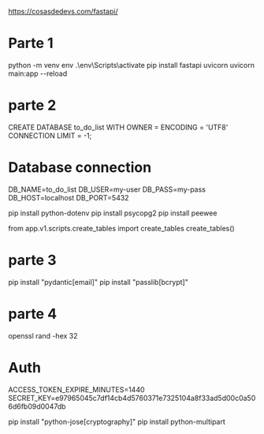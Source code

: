 <!-- tutorial para crar API Rest con FastAPI desde 0 -->
https://cosasdedevs.com/fastapi/

# Parte 1
python -m venv env
.\env\Scripts\activate
pip install fastapi uvicorn
uvicorn main:app --reload

# parte 2
<!-- crear la base de datos postgres  -->
CREATE DATABASE to_do_list WITH OWNER = <your-database-user> ENCODING = 'UTF8' CONNECTION LIMIT = -1;

<!-- agregar el .env -->
# Database connection
DB_NAME=to_do_list
DB_USER=my-user
DB_PASS=my-pass
DB_HOST=localhost
DB_PORT=5432

pip install python-dotenv
pip install psycopg2
pip install peewee

<!-- generar las tablas -->
from app.v1.scripts.create_tables import create_tables
create_tables()

# parte 3
pip install "pydantic[email]"
pip install "passlib[bcrypt]"

# parte 4
<!-- generar token -->
openssl rand -hex 32

<!-- agregar al env -->
# Auth
ACCESS_TOKEN_EXPIRE_MINUTES=1440
SECRET_KEY=e97965045c7df14cb4d5760371e7325104a8f33ad5d00c0a506d6fb09d0047db

pip install "python-jose[cryptography]"
pip install python-multipart

